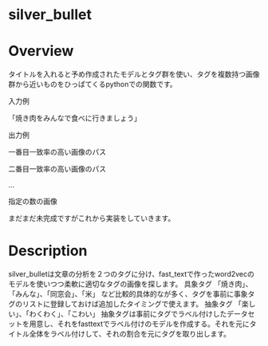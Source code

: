 # silver_bullet

# Overview
タイトルを入れると予め作成されたモデルとタグ群を使い、タグを複数持つ画像群から近いものをひっぱてくるpythonでの関数です。

入力例

「焼き肉をみんなで食べに行きましょう」

出力例

一番目一致率の高い画像のパス

二番目一致率の高い画像のパス

…

指定の数の画像

まだまだ未完成ですがこれから実装をしていきます。
# Description
silver_bulletは文章の分析を２つのタグに分け、fast_textで作ったword2vecのモデルを使いつつ柔軟に適切なタグの画像を探します。
具象タグ
「焼き肉」、「みんな」、「同窓会」、「米」
など比較的具体的なが多く、タグを事前に事象タグのリストに登録しておけば追加したタイミングで使えます。
抽象タグ
「楽しい」、「わくわく」、「こわい」
抽象タグは事前にタグでラベル付けしたデータセットを用意し、それをfasttextでラベル付けのモデルを作成する。それを元にタイトル全体をラベル付けして、それの割合を元にタグを取り出します。
